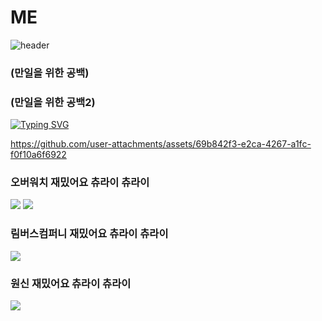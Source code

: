 # ME
![header](https://capsule-render.vercel.app/api?type=waving&color=auto&height=150&section=header&fontSize=50&animation=twinkling&text-color=black)

### (만일을 위한 공백)


### (만일을 위한 공백2)



[![Typing SVG](https://readme-typing-svg.demolab.com?font=Alkatra&weight=500&size=60&duration=4000&pause=3&color=6994CDEE&center=true&vCenter=false&multiline=true&repeat=true&width=1000&height=100&lines=MINHO)](https://git.io/typing-svg)





https://github.com/user-attachments/assets/69b842f3-e2ca-4267-a1fc-f0f10a6f6922
### 오버워치 재밌어요 츄라이 츄라이
<img style ="width:500px&height:500px;" src = "https://pixelz.cc/wp-content/uploads/2018/07/overwatch-logo-uhd-4k-wallpaper.jpg">

<img src="https://github.com/user-attachments/assets/69b842f3-e2ca-4267-a1fc-f0f10a6f6922">


### 

### 림버스컴퍼니 재밌어요 츄라이 츄라이
<img style ="width:500px&height:500px;" src = "https://i.pinimg.com/736x/9e/bb/cd/9ebbcd9b3718d3e552a72a368cb1b1bc.jpg">


### 원신 재밌어요 츄라이 츄라이
<img style ="width:500px&height:500px;"  src = "https://i.pinimg.com/originals/a9/a9/21/a9a921d6ac8b74bb6eb5613bd552c1af.jpg">
